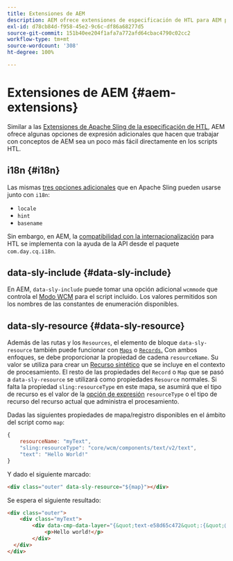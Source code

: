 ```yaml
---
title: Extensiones de AEM
description: AEM ofrece extensiones de especificación de HTL para AEM para la comodidad del desarrollador.
exl-id: d78cb84d-f958-45e2-9c6c-df86a68277d5
source-git-commit: 151b40ee204f1afa7a772afd64cbac4790c02cc2
workflow-type: tm+mt
source-wordcount: '308'
ht-degree: 100%

---
```


# Extensiones de AEM {#aem-extensions}

Similar a las [Extensiones de Apache Sling de la especificación de HTL](https://sling.apache.org/documentation/bundles/scripting/scripting-htl.html#extensions-of-the-htl-specification-1), AEM ofrece algunas opciones de expresión adicionales que hacen que trabajar con conceptos de AEM sea un poco más fácil directamente en los scripts HTL.

## i18n {#i18n}

Las mismas [tres opciones adicionales](https://sling.apache.org/documentation/bundles/scripting/scripting-htl.html#i18n) que en Apache Sling pueden usarse junto con `i18n`:

* `locale`
* `hint`
* `basename`

Sin embargo, en AEM, la [compatibilidad con la internacionalización](https://experienceleague.adobe.com/docs/experience-manager-65/developing/components/internationalization/i18n-dev.html?lang=es) para HTL se implementa con la ayuda de la API desde el paquete `com.day.cq.i18n`.

## data-sly-include {#data-sly-include}

En AEM, `data-sly-include` puede tomar una opción adicional `wcmmode` que controla el [Modo WCM](https://developer.adobe.com/experience-manager/reference-materials/cloud-service/javadoc/com/day/cq/wcm/api/WCMMode.html) para el script incluido. Los valores permitidos son los nombres de las constantes de enumeración disponibles.

## data-sly-resource {#data-sly-resource}

Además de las rutas y los `Resources`, el elemento de bloque `data-sly-resource` también puede funcionar con [`Maps`](https://docs.oracle.com/en/java/javase/11/docs/api/java.base/java/util/Map.html) o [`Records`.](https://github.com/apache/sling-org-apache-sling-scripting-sightly-runtime/blob/master/src/main/java/org/apache/sling/scripting/sightly/Record.java) Con ambos enfoques, se debe proporcionar la propiedad de cadena `resourceName`. Su valor se utiliza para crear un [Recurso sintético](https://www.javadoc.io/doc/org.apache.sling/org.apache.sling.api/latest/org/apache/sling/api/resource/SyntheticResource.html) que se incluye en el contexto de procesamiento. El resto de las propiedades del `Record` o `Map` que se pasó a `data-sly-resource` se utilizará como propiedades `Resource` normales. Si falta la propiedad `sling:resourceType` en este mapa, se asumirá que el tipo de recurso es el valor de la [opción de expresión](https://github.com/adobe/htl-spec/blob/1.4/SPECIFICATION.md#229-resource) `resourceType` o el tipo de recurso del recurso actual que administra el procesamiento.

Dadas las siguientes propiedades de mapa/registro disponibles en el ámbito del script como `map`:

```javascript
{
    resourceName: "myText",
    "sling:resourceType": "core/wcm/components/text/v2/text",
    "text": "Hello World!"
}
```

Y dado el siguiente marcado:

```html
<div class="outer" data-sly-resource="${map}"></div>
```

Se espera el siguiente resultado:

```html
<div class="outer">
    <div class="myText">
        <div data-cmp-data-layer="{&quot;text-e58d65c472&quot;:{&quot;@type&quot;:&quot;core/wcm/components/text/v2/text&quot;,&quot;xdm:text&quot;:&quot;<p>Hello world!</p>&quot;}}" id="text-e58d65c472" class="cmp-text">
            <p>Hello world!</p>
        </div>
  </div>
</div>
```
